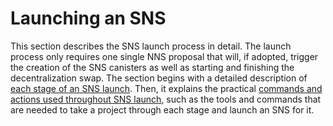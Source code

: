 # Launching an SNS

This section describes the SNS launch process in detail.
The launch process only requires one single NNS proposal that will, if adopted, trigger the creation of the SNS canisters as well as starting and finishing the decentralization swap.
The section begins with a detailed description of [each stage of an SNS launch](./launch-summary-1proposal.md).
Then, it explains the practical [commands and actions used throughout SNS launch](./launch-steps-1proposal.md), such as the tools and commands that are needed to take a project through each stage and launch an SNS for it.